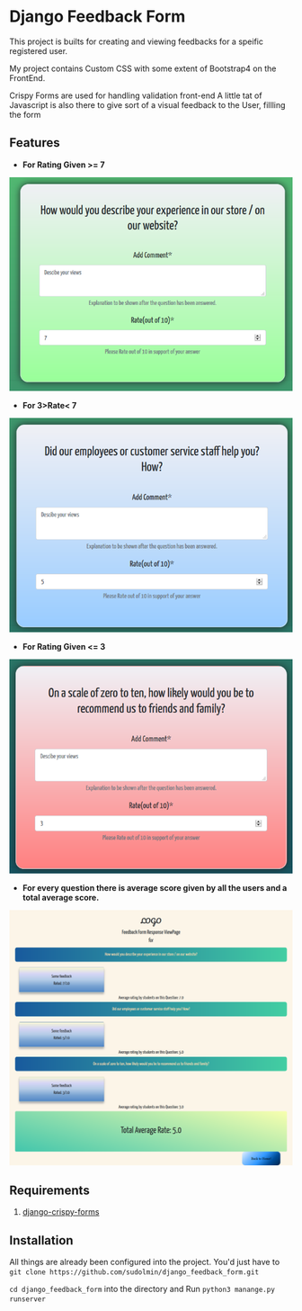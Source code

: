 # Django Feedback Form

This project is builts for creating and viewing feedbacks for a speific registered user.

My project contains Custom CSS with some extent of Bootstrap4 on the FrontEnd.

Crispy Forms are used for handling validation front-end
A little tat of Javascript is also there to give sort of a visual feedback to the User, fillling the form

Features
--------

* __For Rating Given >= 7__

![Positive](/img/green.png)


* __For 3>Rate< 7__

![Neutral](/img/Blue.png)


* __For Rating Given <= 3__

![Negative](/img/red.png)

* __For every question there is average score given by all the users and a total average score.__

![Feedback Response View](/img/FeedView.png)

Requirements
------------

1. [django-crispy-forms](https://django-crispy-forms.readthedocs.io/en/latest/install.html)

Installation
------------

All things are already been configured into the project. You'd just have to `git clone https://github.com/sudolmin/django_feedback_form.git` 

`cd django_feedback_form` into the directory and Run `python3 manange.py runserver`

